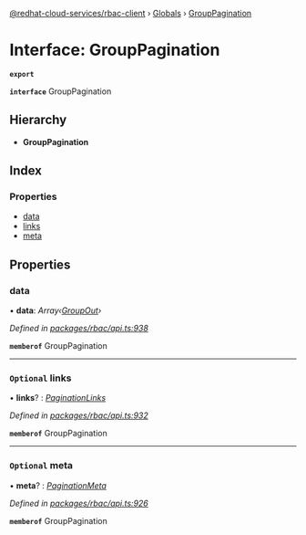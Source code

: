 [@redhat-cloud-services/rbac-client](../README.md) › [Globals](../globals.md) › [GroupPagination](grouppagination.md)

# Interface: GroupPagination

**`export`** 

**`interface`** GroupPagination

## Hierarchy

* **GroupPagination**

## Index

### Properties

* [data](grouppagination.md#data)
* [links](grouppagination.md#optional-links)
* [meta](grouppagination.md#optional-meta)

## Properties

###  data

• **data**: *Array‹[GroupOut](groupout.md)›*

*Defined in [packages/rbac/api.ts:938](https://github.com/fhlavac/javascript-clients/blob/master/packages/rbac/api.ts#L938)*

**`memberof`** GroupPagination

___

### `Optional` links

• **links**? : *[PaginationLinks](paginationlinks.md)*

*Defined in [packages/rbac/api.ts:932](https://github.com/fhlavac/javascript-clients/blob/master/packages/rbac/api.ts#L932)*

**`memberof`** GroupPagination

___

### `Optional` meta

• **meta**? : *[PaginationMeta](paginationmeta.md)*

*Defined in [packages/rbac/api.ts:926](https://github.com/fhlavac/javascript-clients/blob/master/packages/rbac/api.ts#L926)*

**`memberof`** GroupPagination
